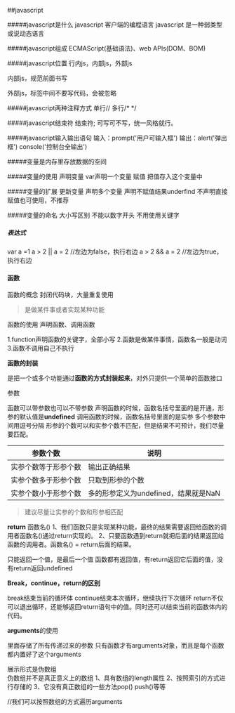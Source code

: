 ##javascript

#####javascript是什么
javascript 客户端的编程语言
javascript 是一种弱类型或说动态语言

#####javascript组成
ECMAScript(基础语法)、web APIs(DOM、BOM)

#####javascript位置
行内js，内部js，外部js

内部js，规范</body>前面书写

外部js，标签中间不要写代码，会被忽略

#####javascript两种注释方式
单行//
多行/*    */

#####javascript结束符
结束符;
可写可不写，统一风格就行。

#####javascript输入输出语句
输入：prompt('用户可输入框')
输出：alert('弹出框')   console('控制台全输出')

#####变量是内存里存放数据的空间

#####变量的使用
声明变量    var声明一个变量
赋值       把值存入这个变量中

#####变量的扩展
更新变量
声明多个变量
声明不赋值结果underfind
不声明直接赋值也可使用，不推荐

#####变量的命名
大小写区别
不能以数字开头
不用使用关键字

##### 表达式

var a =1
a > 2 || a = 2  //左边为false，执行右边
a > 2 && a = 2	//左边为true，执行右边



#### 函数

函数的概念
封闭代码块，大量重复使用
> 是做某件事或者实现某种功能

函数的使用
声明函数、调用函数

1.function声明函数的关键字，全部小写
2.函数是做某件事情，函数名一般是动词
3.函数不调用自己不执行

**函数的封装**

是把一个或多个功能通过**函数的方式封装起来**，对外只提供一个简单的函数接口

参数

函数可以带参数也可以不带参数
声明函数的时候，函数名括号里面的是开通，形参的默认值是**undefined**
调用函数的时候，函数名括号里面的是实参
多个参数中间用逗号分隔
形参的个数可以和实参个数不匹配，但是结果不可预计，我们尽量要匹配。

| 参数个数             | 说明                                 |
| -------------------- | ------------------------------------ |
| 实参个数等于形参个数 | 输出正确结果                         |
| 实参个数多于形参个数 | 只取到形参的个数                     |
| 实参个数小于形参个数 | 多的形参定义为undefined，结果就是NaN |

> 建议尽量让实参的个数和形参相匹配

**return**
函数名()
1、我们函数只是实现某种功能，最终的结果需要返回给函数的调用者函数名()通过return实现的。
2、只要函数遇到return就把后面的结果返回给函数的调用者。函数名() = return后面的结果。

只能返回一个值，是最后一个值
函数都有返回值，有return返回它后面的值，没有return返回undefined

**Break，continue，return的区别**

break结束当前的循环体
continue结束本次循环，继续执行下次循环
return不仅可以退出循环，还能够返回return语句中的值。同时还可以结束当前的函数体内的代码。

**arguments**的使用

里面存储了所有传递过来的参数
只有函数才有arguments对象，而且是每个函数都内置好了这个arguments

展示形式是伪数组	
伪数组并不是真正意义上的数组
1、具有数组的length属性
2、按照索引的方式进行存储的
3、它没有真正数组的一些方法pop() push()等等

//我们可以按照数组的方式遍历arguments

 
